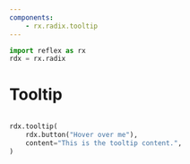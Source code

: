 ```yaml
---
components:
    - rx.radix.tooltip
---
```


```python exec
import reflex as rx
rdx = rx.radix
```

# Tooltip

```python demo

rdx.tooltip(
    rdx.button("Hover over me"),
    content="This is the tooltip content.",
)
```